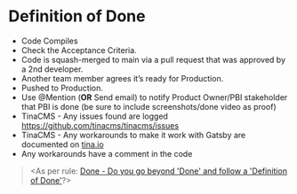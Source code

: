 # Definition of Done

- Code Compiles
- Check the Acceptance Criteria.
- Code is squash-merged to main via a pull request that was approved by a 2nd developer.
- Another team member agrees it’s ready for Production.
- Pushed to Production.
- Use @Mention (**OR** Send email) to notify Product Owner/PBI stakeholder that PBI is done (be sure to include screenshots/done video as proof)
- TinaCMS - Any issues found are logged
  https://github.com/tinacms/tinacms/issues
- TinaCMS - Any workarounds to make it work with Gatsby are documented on [tina.io](https://tina.io/)
- Any workarounds have a comment in the code

> <As per rule: [Done - Do you go beyond 'Done' and follow a 'Definition of Done'](https://rules.ssw.com.au/done-do-you-go-beyond-done-and-follow-a-definition-of-done)?>
